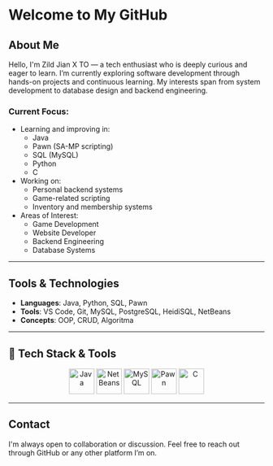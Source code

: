 # Welcome to My GitHub

## About Me

Hello, I'm Zild Jian X TO — a tech enthusiast who is deeply curious and eager to learn. I’m currently exploring software development through hands-on projects and continuous learning. My interests span from system development to database design and backend engineering.

### Current Focus:
- Learning and improving in:
  - Java
  - Pawn (SA-MP scripting)
  - SQL (MySQL)
  - Python
  - C
- Working on:
  - Personal backend systems
  - Game-related scripting
  - Inventory and membership systems
- Areas of Interest:
  - Game Development
  - Website Developer
  - Backend Engineering
  - Database Systems

---

## Tools & Technologies

- **Languages**: Java, Python, SQL, Pawn
- **Tools**: VS Code, Git, MySQL, PostgreSQL, HeidiSQL, NetBeans
- **Concepts**: OOP, CRUD, Algoritma

---

## 🔧 Tech Stack & Tools

<div align="center">
  <img src="https://cdn.jsdelivr.net/gh/devicons/devicon/icons/java/java-original.svg" alt="Java" width="50" height="50"/>
  <img src="https://upload.wikimedia.org/wikipedia/commons/9/9c/NetBeans_Logo.svg" alt="NetBeans" width="50" height="50"/>
  <img src="https://cdn.jsdelivr.net/gh/devicons/devicon/icons/mysql/mysql-original.svg" alt="MySQL" width="50" height="50"/>
  <img src="https://upload.wikimedia.org/wikipedia/commons/6/63/Pawn_logo.png" alt="Pawn" width="50" height="50"/>
  <img src="https://cdn.jsdelivr.net/gh/devicons/devicon/icons/c/c-original.svg" alt="C" width="50" height="50"/>
</div>

---

## Contact

I'm always open to collaboration or discussion. Feel free to reach out through GitHub or any other platform I’m on.
